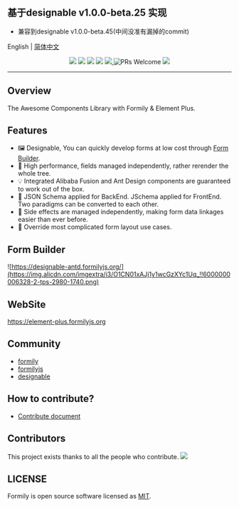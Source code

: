 ## 基于designable v1.0.0-beta.25 实现
- 兼容到designable v1.0.0-beta.45(中间没准有漏掉的commit)

English | [简体中文](./README.zh-cn.md)

<p align="center">
<img src="https://img.alicdn.com/tfs/TB1fHhZu4D1gK0jSZFyXXciOVXa-2500-1200.png">
<img src="https://img.shields.io/npm/dt/@formily/element-plus"/>
<img src="https://img.shields.io/npm/dm/@formily/element-plus"/>
<a href="https://www.npmjs.com/package/@formily/element-plus"><img src="https://img.shields.io/npm/v/@formily/element-plus.svg"></a>
<a href="https://codecov.io/gh/formilyjs/element-plus">
  <img src="https://codecov.io/gh/formilyjs/element-plus/branch/master/graph/badge.svg?token=3V9RU8Wh9d"/>
</a>
<img alt="PRs Welcome" src="https://img.shields.io/badge/PRs-welcome-brightgreen.svg"/>
<a href="https://github.com/actions-cool/issues-helper">
  <img src="https://img.shields.io/badge/using-issues--helper-blueviolet"/>
</a>
</p>

---

## Overview

The Awesome Components Library with Formily & Element Plus.

## Features

- 🖼 Designable, You can quickly develop forms at low cost through [Form Builder](https://designable-antd.formilyjs.org/).
- 🚀 High performance, fields managed independently, rather rerender the whole tree.
- 💡 Integrated Alibaba Fusion and Ant Design components are guaranteed to work out of the box.
- 🎨 JSON Schema applied for BackEnd. JSchema applied for FrontEnd. Two paradigms can be converted to each other.
- 🏅 Side effects are managed independently, making form data linkages easier than ever before.
- 🌯 Override most complicated form layout use cases.

## Form Builder

![https://designable-antd.formilyjs.org/](https://img.alicdn.com/imgextra/i3/O1CN01xAJj1y1wcGzXYc1Uq_!!6000000006328-2-tps-2980-1740.png)

## WebSite

https://element-plus.formilyjs.org

## Community

- [formily](https://github.com/alibaba/formily)
- [formilyjs](https://github.com/formilyjs)
- [designable](https://github.com/alibaba/designable)

## How to contribute?

- [Contribute document](https://formilyjs.org/zh-CN/guide/contribution)

## Contributors

This project exists thanks to all the people who contribute.
<a href="https://github.com/formilyjs/element-plus/graphs/contributors"><img src="https://contrib.rocks/image?repo=formilyjs/element-plus" /></a>

## LICENSE

Formily is open source software licensed as
[MIT](./LICENSE.md).
